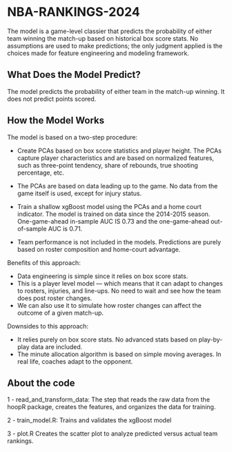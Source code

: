 # NBA-RANKINGS-2024

The model is a game-level classier that predicts the probability of either team winning the match-up based on historical box score stats. No assumptions are used to make predictions; the only judgment applied is the choices made for feature engineering and modeling framework.

What Does the Model Predict?
-----------

The model predicts the probability of either team in the match-up winning. It does not predict points scored.

How the Model Works
-----------

The model is based on a two-step procedure:

- Create PCAs based on box score statistics and player height. The PCAs capture player characteristics and are based on normalized features, such as three-point tendency, share of rebounds, true shooting percentage, etc.

- The PCAs are based on data leading up to the game. No data from the game itself is used, except for injury status.

- Train a shallow xgBoost model using the PCAs and a home court indicator. The model is trained on data since the 2014-2015 season. One-game-ahead in-sample AUC IS 0.73 and the one-game-ahead out-of-sample AUC is 0.71.

- Team performance is not included in the models. Predictions are purely based on roster composition and home-court advantage.


Benefits of this approach:

- Data engineering is simple since it relies on box score stats.
- This is a player level model — which means that it can adapt to changes to rosters, injuries, and line-ups. No need to wait and see how the team does post roster changes.
- We can also use it to simulate how roster changes can affect the outcome of a given match-up.

Downsides to this approach:

- It relies purely on box score stats. No advanced stats based on play-by-play data are included.
- The minute allocation algorithm is based on simple moving averages. In real life, coaches adapt to the opponent. 

About the code
-----------

1 - read_and_transform_data: 
The step that reads the raw data from the hoopR package, creates the features, and organizes the data for training.

2 - train_model.R:
Trains and validates the xgBoost model

3 - plot.R
Creates the scatter plot to analyze predicted versus actual team rankings.


